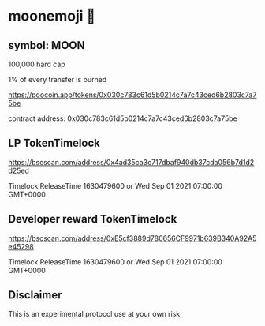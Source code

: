 # moonemoji 🌙
## symbol: MOON

100,000 hard cap

1% of every transfer is burned

https://poocoin.app/tokens/0x030c783c61d5b0214c7a7c43ced6b2803c7a75be

contract address: 0x030c783c61d5b0214c7a7c43ced6b2803c7a75be

## LP TokenTimelock

https://bscscan.com/address/0x4ad35ca3c717dbaf940db37cda056b7d1d2d25ed

Timelock ReleaseTime 1630479600 or Wed Sep 01 2021 07:00:00 GMT+0000

## Developer reward TokenTimelock

https://bscscan.com/address/0xE5cf3889d780656CF9971b639B340A92A5e45298

Timelock ReleaseTime 1630479600 or Wed Sep 01 2021 07:00:00 GMT+0000
 
## Disclaimer

This is an experimental protocol use at your own risk. 
